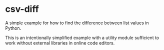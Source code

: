 # csv-diff
A simple example for how to find the difference between list values in Python.

This is an intentionally simplified example with a utility module sufficient to work without external libraries in online code editors.
